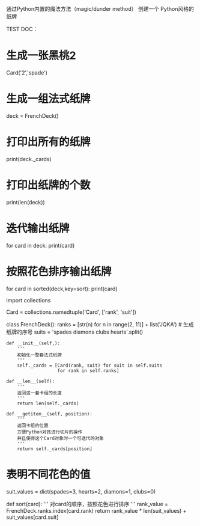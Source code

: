 通过Python内置的魔法方法（magic/dunder method）
创建一个 Python风格的纸牌


TEST DOC：

# 生成一张黑桃2
Card('2','spade')

# 生成一组法式纸牌
deck = FrenchDeck()

# 打印出所有的纸牌
print(deck._cards)

# 打印出纸牌的个数
print(len(deck))

# 迭代输出纸牌
for card in deck:
    print(card)

# 按照花色排序输出纸牌
for card in sorted(deck,key=sort):
    print(card)



import collections

Card = collections.namedtuple('Card', ['rank', 'suit'])


class FrenchDeck():
    ranks = [str(n) for n in range(2, 11)] + list('JQKA')  # 生成纸牌的序号
    suits = 'spades diamons clubs hearts'.split()

    def __init__(self,):
        '''
        初始化一整套法式纸牌
        '''
        self._cards = [Card(rank, suit) for suit in self.suits
                       for rank in self.ranks]
    
    def __len__(self):
        '''
        返回这一套卡组的长度
        '''
        return len(self._cards)
    
    def __getitem__(self, position):
        '''
        返回卡组的位置
        方便Python对其进行切片的操作
        并且使得这个Card对象时一个可迭代的对象
        '''
        return self._cards[position]


# 表明不同花色的值
suit_values = dict(spades=3, hearts=2, diamons=1, clubs=0)

def sort(card):
    '''
    对card的顺序，按照花色进行排序
    '''
    rank_value = FrenchDeck.ranks.index(card.rank)
    return rank_value * len(suit_values) + suit_values[card.suit]